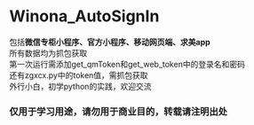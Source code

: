 # Winona_AutoSignIn
包括<b>微信专柜小程序、官方小程序、移动网页端、求美app</b><br>
所有数据均为抓包获取<br>
第一次运行需添加get_qmToken和get_web_token中的登录名和密码<br>
还有zgxcx.py中的token值，需抓包获取<br>
外行小白，初学python的实践，欢迎交流<br>
### 仅用于学习用途，请勿用于商业目的，转载请注明出处
